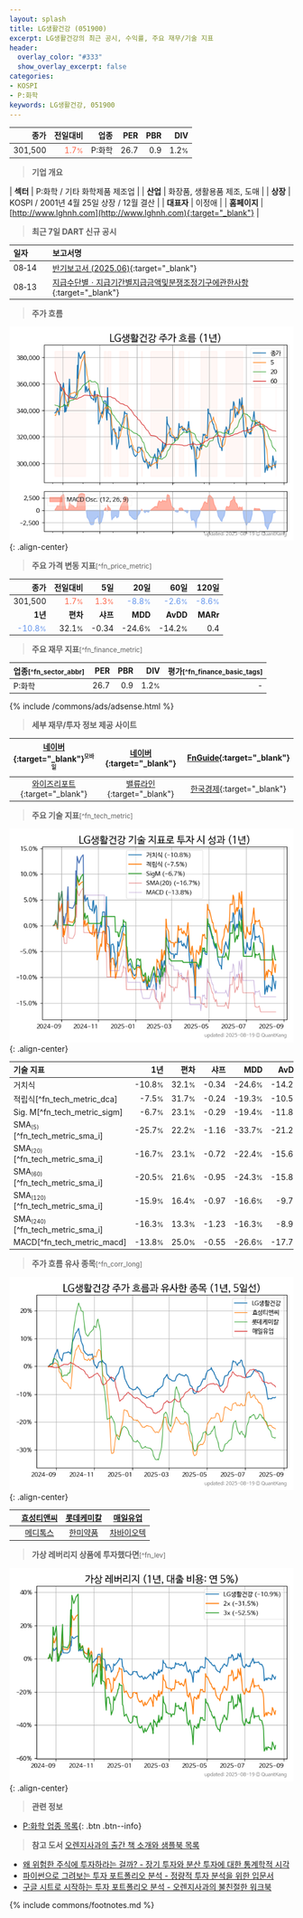 ```yaml
---
layout: splash
title: LG생활건강 (051900)
excerpt: LG생활건강의 최근 공시, 수익률, 주요 재무/기술 지표
header:
  overlay_color: "#333"
  show_overlay_excerpt: false
categories:
- KOSPI
- P:화학
keywords: LG생활건강, 051900
---
```


| **종가** | **전일대비** | **업종** | **PER** | **PBR** | **DIV** |
| -------: | -----------: | -------: | ------: | ------: | ------: |
| 301,500 | <span style="color: tomato">1.7<small>%</small></span> | P:화학 | 26.7 | 0.9 | 1.2<small>%</small> |

<!-- more -->


> **기업 개요**<a id="company"></a>

| <span style="white-space:nowrap;">**섹터**</span> | P:화학 / 기타 화학제품 제조업 |
| <span style="white-space:nowrap;">**산업**</span> | 화장품, 생활용품 제조, 도매 |
| <span style="white-space:nowrap;">**상장**</span> | KOSPI / 2001년 4월 25일 상장 / 12월 결산 |
| <span style="white-space:nowrap;">**대표자**</span> | 이정애 |
| <span style="white-space:nowrap;">**홈페이지**</span> | [http://www.lghnh.com](http://www.lghnh.com){:target="_blank"} |


> **최근 7일 DART 신규 공시**<a id="dart"></a>

| **일자** |      | **보고서명** |
| :------- | :--- | :----------- |
| 08&#x2011;14 | | [반기보고서 (2025.06)](https://dart.fss.or.kr/dsaf001/main.do?rcpNo=20250814002650){:target="_blank"} |
| 08&#x2011;13 | | [지급수단별ㆍ지급기간별지급금액및분쟁조정기구에관한사항](https://dart.fss.or.kr/dsaf001/main.do?rcpNo=20250813000523){:target="_blank"} |


> **주가 흐름**<a id="price"></a>

![051900](/stock/images/051900.png){: .align-center}


> **주요 가격 변동 지표**<small>[^fn_price_metric]</small>

| **종가** | **전일대비** | **5일** | **20일** | **60일** | **120일** |
| -------: | -----------: | ------: | -------: | -------: | --------: |
| 301,500 | <span style="color: tomato">1.7<small>%</small></span> | <span style="color: tomato">1.3<small>%</small></span> | <span style="color: cornflowerblue">-8.8<small>%</small></span> | <span style="color: cornflowerblue">-2.6<small>%</small></span> | <span style="color: cornflowerblue">-8.6<small>%</small></span> |
| **1년** | **편차** | **샤프** | **MDD** | **AvDD** | **MARr** |
| <span style="color: cornflowerblue">-10.8<small>%</small></span> | 32.1<small>%</small> | -0.34 | -24.6<small>%</small> | -14.2<small>%</small> | 0.4 |


> **주요 재무 지표**<small>[^fn_finance_metric]</small>

| **업종**<small>[^fn_sector_abbr]</small> | **PER** | **PBR** | **DIV** | **평가**<small>[^fn_finance_basic_tags]</small> |
| :--------------------------------------- | ------: | ------: | ------: | ----------------------------------------------: |
| P:화학 | 26.7 | 0.9 | 1.2<small>%</small> | - |



{% include /commons/ads/adsense.html %}

> **세부 재무/투자 정보 제공 사이트**

| [네이버](https://m.stock.naver.com/domestic/stock/051900/finance/summary){:target="_blank"}<sup><small>모바일</small></sup> | [네이버](https://finance.naver.com/item/coinfo.naver?code=051900){:target="_blank"} | [FnGuide](https://comp.fnguide.com/SVO2/ASP/SVD_Invest.asp?gicode=A051900&MenuYn=Y){:target="_blank"} |
| :---: | :---: | :---: |
| [와이즈리포트](https://comp.wisereport.co.kr/company/c1040001.aspx?cmp_cd=051900){:target="_blank"} | [밸류라인](https://www.valueline.co.kr/finance/summary/051900){:target="_blank"} | [한국경제](https://markets.hankyung.com/stock/051900/financial-summary){:target="_blank"} |


> **주요 기술 지표**<small>[^fn_tech_metric]</small>


![051900](/stock/images/051900_tech.png){: .align-center}

| **기술 지표** | **1년** | **편차** | **샤프** | **MDD** | **AvDD** |
| :------------ | ------: | -----------: | -------: | ------: | -------: |
| 거치식 | -10.8<small>%</small> | 32.1<small>%</small> | -0.34 | -24.6<small>%</small> | -14.2<small>%</small> |
| 적립식[^fn_tech_metric_dca] | -7.5<small>%</small> | 31.7<small>%</small> | -0.24 | -19.3<small>%</small> | -10.5<small>%</small> |
| Sig. M[^fn_tech_metric_sigm] | -6.7<small>%</small> | 23.1<small>%</small> | -0.29 | -19.4<small>%</small> | -11.8<small>%</small> |
| SMA<small><sub>(5)</sub></small>[^fn_tech_metric_sma_i] | -25.7<small>%</small> | 22.2<small>%</small> | -1.16 | -33.7<small>%</small> | -21.2<small>%</small> |
| SMA<small><sub>(20)</sub></small>[^fn_tech_metric_sma_i] | -16.7<small>%</small> | 23.1<small>%</small> | -0.72 | -22.4<small>%</small> | -15.6<small>%</small> |
| SMA<small><sub>(60)</sub></small>[^fn_tech_metric_sma_i] | -20.5<small>%</small> | 21.6<small>%</small> | -0.95 | -24.3<small>%</small> | -15.8<small>%</small> |
| SMA<small><sub>(120)</sub></small>[^fn_tech_metric_sma_i] | -15.9<small>%</small> | 16.4<small>%</small> | -0.97 | -16.6<small>%</small> | -9.7<small>%</small> |
| SMA<small><sub>(240)</sub></small>[^fn_tech_metric_sma_i] | -16.3<small>%</small> | 13.3<small>%</small> | -1.23 | -16.3<small>%</small> | -8.9<small>%</small> |
| MACD[^fn_tech_metric_macd] | -13.8<small>%</small> | 25.0<small>%</small> | -0.55 | -26.6<small>%</small> | -17.7<small>%</small> |


> **주가 흐름 유사 종목**<a id="corr"></a><small>[^fn_corr_long]</small>

![051900](/stock/images/051900_corr.png){: .align-center}

|       | [효성티앤씨](/298020/) | [롯데케미칼](/011170/) | [매일유업](/267980/) |
| :---: | :------------------------------------: | :------------------------------------: | :------------------------------------: |
|       | [메디톡스](/086900/) | [한미약품](/128940/) | [차바이오텍](/085660/) |


> **가상 레버리지 상품에 투자했다면**<a id="2x"></a><small>[^fn_lev]</small>

![051900](/stock/images/051900_2x.png){: .align-center}


> **관련 정보**

- [P:화학 업종 목록](/stats/sector/kospi_업종_화학_종목/){: .btn .btn--info}

> **참고 도서** [오렌지사과의 출간 책 소개와 샘플북 목록](https://kongdori.tistory.com/691)

- [왜 위험한 주식에 투자하라는 걸까? - 장기 투자와 분산 투자에 대한 통계학적 시각](https://kongdori.tistory.com/421)
- [파이썬으로 그려보는 투자 포트폴리오 분석  - 정량적 투자 분석을 위한 입문서](https://kongdori.tistory.com/643)
- [구글 시트로 시작하는 투자 포트폴리오 분석 - 오렌지사과의 불친절한 워크북](https://kongdori.tistory.com/449)


{% include commons/footnotes.md %}